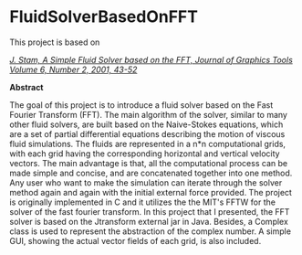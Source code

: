 # FluidSolverBasedOnFFT
This project is based on

[*J. Stam, A Simple Fluid Solver based on the FFT, Journal of Graphics Tools
Volume 6, Number 2, 2001, 43-52*](www.baidu.com)


**Abstract** 

The goal of this project is to introduce a fluid solver based on the Fast Fourier Transform (FFT). The main algorithm of the solver, similar to many other fluid solvers, are built based on the Naive-Stokes equations, which are a set of partial differential equations describing the motion of viscous fluid simulations. The fluids are represented in a n*n computational grids, with each grid having the corresponding horizontal and vertical velocity vectors. The main advantage is that, all the computational process can be made simple and concise, and are concatenated together into one method. Any user who want to make the simulation can iterate through the solver method again and again with the initial external force provided. The project is originally implemented in C and it utilizes the the MIT's FFTW for the solver of the fast fourier transform. In this project that I presented, the FFT solver is based on the Jtransform external jar in Java. Besides, a Complex class is used to represent the abstraction of the complex number. A simple GUI, showing the actual vector fields of each grid, is also included. 
